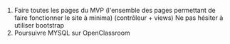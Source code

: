 1. Faire toutes les pages du MVP (l'ensemble des pages permettant de faire fonctionner le site à minima) (contrôleur + views) Ne pas hésiter à utiliser bootstrap
2. Poursuivre MYSQL sur OpenClassroom
